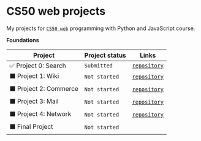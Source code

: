 # CS50 web projects
My projects for [`CS50 web`](https://cs50.harvard.edu/web/2020/) programming with Python and JavaScript course.

**Foundations**

|Project                        |Project status                      |   Links                               
|-------------------------------|------------------------------------|---------------------------------------|
| :white_check_mark: Project 0: Search             | <code>Submitted</code>           | 	 [`repository`](https://github.com/elinamad/CS50-web-projects/tree/main/search) 
| :black_large_square: Project 1: Wiki               | <code>Not started</code>           | 	 [`repository`](https://github.com/elinamad/CS50-web-projects/tree/main/wiki)
| :black_large_square: Project 2: Commerce           | <code>Not started</code>           | 	 [`repository`](https://github.com/elinamad/CS50-web-projects/tree/main/commerce)
| :black_large_square: Project 3: Mail               | <code>Not started</code>           | 	 [`repository`](https://github.com/elinamad/CS50-web-projects/tree/main/mail)
| :black_large_square: Project 4: Network            | <code>Not started</code>           | 	 [`repository`](https://github.com/elinamad/CS50-web-projects/tree/main/network)
| :black_large_square: Final Project                 | <code>Not started</code>           | 
